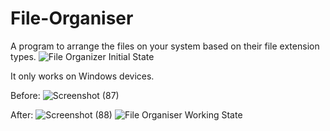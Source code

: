 # File-Organiser
A program to arrange the files on your system based on their file extension types.
![File Organizer Initial State](https://user-images.githubusercontent.com/105561324/206479205-690d1d62-8c23-4fe4-85da-f6a87ee36459.jpg)

It only works on Windows devices.

Before:
![Screenshot (87)](https://user-images.githubusercontent.com/105561324/206478278-63ffb556-e0f1-4643-9b0b-0f563f625a66.png)

After:
![Screenshot (88)](https://user-images.githubusercontent.com/105561324/206478628-574145c1-f845-4fbc-ba0d-b7f44beeeb99.png)
![File Organiser Working State](https://user-images.githubusercontent.com/105561324/206475925-ead09b2d-2eb3-4ee3-9e4f-dd1f756f0efd.jpg)
